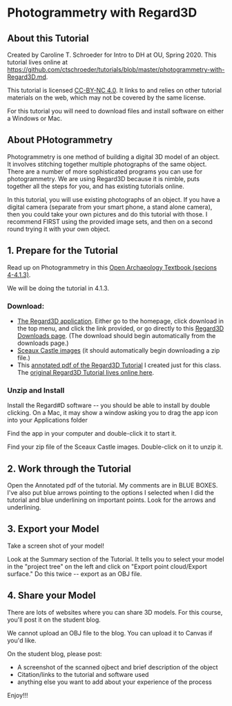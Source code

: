 # Photogrammetry with Regard3D

## About this Tutorial

Created by Caroline T. Schroeder for Intro to DH at OU, Spring 2020. This tutorial lives online at https://github.com/ctschroeder/tutorials/blob/master/photogrammetry-with-Regard3D.md.

This tutorial is licensed [CC-BY-NC 4.0](https://creativecommons.org/licenses/by-nc/4.0/). It links to and relies on other tutorial materials on the web, which may not be covered by the same license.

For this tutorial you will need to download files and install software on either a Windows or Mac.

## About PHotogrammetry

Photogrammetry is one method of building a digital 3D model of an object. It involves stitching together multiple photographs of the same object.  There are a number of more sophisticated programs you can use for photogrammetry. We are using Regard3D because it is nimble, puts together all the steps for you, and has existing tutorials online.

In this tutorial, you will use existing photographs of an object.  If you have a digital camera (separate from your smart phone, a stand alone camera), then you could take your own pictures and do this tutorial with those. I recommend FIRST using the provided image sets, and then on a second round trying it with your own object.


## 1. Prepare for the Tutorial

Read up on Photogrammetry in this [Open Archaeology Textbook (secions 4-4.1.3)](https://o-date.github.io/draft/book/d-photogrammetry.html).

We will be doing the tutorial in 4.1.3.

### Download:
  - [The Regard3D application](http://www.regard3d.org/). Either go to the homepage, click download in the top menu, and click the link provided, or go directly to this [Regard3D Downloads page](https://sourceforge.net/projects/regard3d/files/latest/download). (The download should begin automatically from the downloads page.)
  - [Sceaux Castle images](http://sourceforge.net/projects/regard3d/files/Demo/OpenMVG/SceauxCastle.zip/download) (it should automatically begin downloading a zip file.)
  - This [annotated pdf of the Regard3D Tutorial](https://github.com/ctschroeder/tutorials/blob/master/other-files/Regard3D-tutorial-annotated.pdf) I created just for this class.  The [original Regard3D Tutorial lives online here](http://www.regard3d.org/index.php/documentation/tutorial).

### Unzip and Install

Install the Regard#D software -- you should be able to install by double clicking. On a Mac, it may show a window asking you to drag the app icon into your Applications folder

Find the app in your computer and double-click it to start it.

Find your zip file of the Sceaux Castle images. Double-click on it to unzip it.

## 2. Work through the Tutorial

Open the Annotated pdf of the tutorial.  My comments are in BLUE BOXES.  I've also put blue arrows pointing to the options I selected when I did the tutorial and blue underlining on important points.  Look for the arrows and underlining.

## 3. Export your Model

Take a screen shot of your model!

Look at the Summary section of the Tutorial.  It tells you to select your model in the "project tree" on the left and click on "Export point cloud/Export surface." Do this twice -- export as an OBJ file.

## 4. Share your Model

There are lots of websites where you can share 3D models.  For this course, you'll post it on the student blog.

We cannot upload an OBJ file to the blog.  You can upload it to Canvas if you'd like.

On the student blog, please post:
  - A screenshot of the scanned ojbect and brief description of the object
  - Citation/links to the tutorial and software used
  - anything else you want to add about your experience of the process
  
Enjoy!!!


